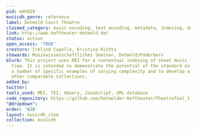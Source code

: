 ```yaml
---
pid: mdh029
musicdh_genre: reference
label: Detmold Court Theatre
claimed_category: music encoding, text encoding, metadata, indexing, database
link: http://www.hoftheater-detmold.de/
status: active
open_access: 'TRUE'
creators: Irmlind Capelle, Kristina Richts
stewards: Musikwissenschaftliches Seminar, Detmold/Paderborn
blurb: This project uses MEI for a contextual indexing of sheet music for the first
  time. It is intended to demonstrate the potential of the standard on the basis of
  a number of specific examples of varying complexity and to develop a model for indexing
  other comparable collections.
added_by: 
twitter: 
tools_used: MEI, TEI, XQuery, JavaScript, XML database
code_repository: https://github.com/Detmolder-Hoftheater/TheatreTool_1-Dev
"@dropdown": 
order: '028'
layout: musicdh_item
collection: musicdh
---
```

